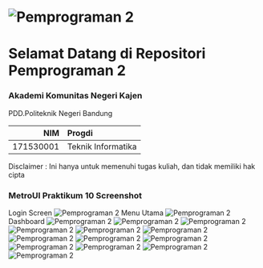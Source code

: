 ![Pemprograman 2](https://www.polban.ac.id/wp-content/uploads/2017/11/logo-web-polban.png)
========================================
Selamat Datang di Repositori Pemprograman 2
========================================
### Akademi Komunitas Negeri Kajen 
PDD.Politeknik Negeri Bandung

NIM           | Progdi
-------------:|:-------------------------
171530001     | Teknik Informatika

Disclaimer : Ini hanya untuk memenuhi tugas kuliah, dan tidak memiliki hak cipta

### MetroUI Praktikum 10 Screenshot
Login Screen
![Pemprograman 2](Screenshot/ss(2).png)
Menu Utama
![Pemprograman 2](Screenshot/ss(3).png)
Dashboard
![Pemprograman 2](Screenshot/ss(4).png)
![Pemprograman 2](Screenshot/ss(5).png)
![Pemprograman 2](Screenshot/ss(6).png)
![Pemprograman 2](Screenshot/ss(7).png)
![Pemprograman 2](Screenshot/ss(8).png)
![Pemprograman 2](Screenshot/ss(9).png)
![Pemprograman 2](Screenshot/ss(10).png)
![Pemprograman 2](Screenshot/ss(11).png)
![Pemprograman 2](Screenshot/ss(12).png)
![Pemprograman 2](Screenshot/ss(13).png)
![Pemprograman 2](Screenshot/ss(14).png)
![Pemprograman 2](Screenshot/ss(15).png)
![Pemprograman 2](Screenshot/ss(16).png)
